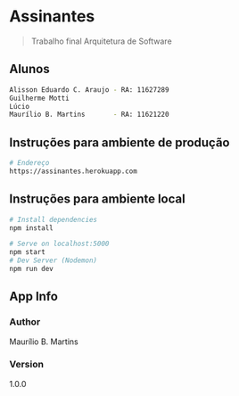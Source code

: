 # Assinantes

> Trabalho final Arquitetura de Software

## Alunos

``` bash
Alisson Eduardo C. Araujo - RA: 11627289
Guilherme Motti
Lúcio
Maurílio B. Martins       - RA: 11621220

```
## Instruções para ambiente de produção

``` bash
# Endereço
https://assinantes.herokuapp.com

```

## Instruções para ambiente local

``` bash
# Install dependencies
npm install

# Serve on localhost:5000
npm start
# Dev Server (Nodemon)
npm run dev
```

## App Info

### Author

Maurílio B. Martins

### Version

1.0.0

